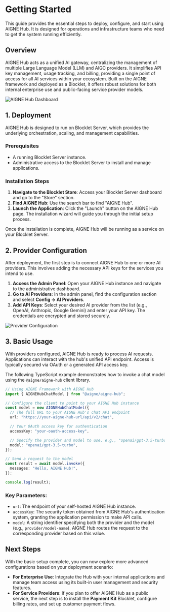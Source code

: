 # Getting Started

This guide provides the essential steps to deploy, configure, and start using AIGNE Hub. It is designed for operations and infrastructure teams who need to get the system running efficiently.

## Overview

AIGNE Hub acts as a unified AI gateway, centralizing the management of multiple Large Language Model (LLM) and AIGC providers. It simplifies API key management, usage tracking, and billing, providing a single point of access for all AI services within your ecosystem. Built on the AIGNE framework and deployed as a Blocklet, it offers robust solutions for both internal enterprise use and public-facing service provider models.

![AIGNE Hub Dashboard](https://arcblock.oss-cn-shanghai.aliyuncs.com/images/doc-hub/c29f08420df8ea9a199fcb5ffe06febe.png)

## 1. Deployment

AIGNE Hub is designed to run on Blocklet Server, which provides the underlying orchestration, scaling, and management capabilities.

### Prerequisites

- A running Blocklet Server instance.
- Administrative access to the Blocklet Server to install and manage applications.

### Installation Steps

1.  **Navigate to the Blocklet Store**: Access your Blocklet Server dashboard and go to the "Store" section.
2.  **Find AIGNE Hub**: Use the search bar to find "AIGNE Hub".
3.  **Launch the Application**: Click the "Launch" button on the AIGNE Hub page. The installation wizard will guide you through the initial setup process.

Once the installation is complete, AIGNE Hub will be running as a service on your Blocklet Server.

## 2. Provider Configuration

After deployment, the first step is to connect AIGNE Hub to one or more AI providers. This involves adding the necessary API keys for the services you intend to use.

1.  **Access the Admin Panel**: Open your AIGNE Hub instance and navigate to the administrative dashboard.
2.  **Go to AI Providers**: In the admin panel, find the configuration section and select **Config → AI Providers**.
3.  **Add API Keys**: Select your desired AI provider from the list (e.g., OpenAI, Anthropic, Google Gemini) and enter your API key. The credentials are encrypted and stored securely.

![Provider Configuration](https://arcblock.oss-cn-shanghai.aliyuncs.com/images/doc-hub/d037b6b6b092765ccbfa58706c241622.png)

## 3. Basic Usage

With providers configured, AIGNE Hub is ready to process AI requests. Applications can interact with the hub's unified API endpoint. Access is typically secured via OAuth or a generated API access key.

The following TypeScript example demonstrates how to invoke a chat model using the `@aigne/aigne-hub` client library.

```typescript
// Using AIGNE Framework with AIGNE Hub
import { AIGNEHubChatModel } from "@aigne/aigne-hub";

// Configure the client to point to your AIGNE Hub instance
const model = new AIGNEHubChatModel({
  // The full URL to your AIGNE Hub's chat API endpoint
  url: "https://your-aigne-hub-url/api/v2/chat",

  // Your OAuth access key for authentication
  accessKey: "your-oauth-access-key",

  // Specify the provider and model to use, e.g., "openai/gpt-3.5-turbo"
  model: "openai/gpt-3.5-turbo",
});

// Send a request to the model
const result = await model.invoke({
  messages: "Hello, AIGNE Hub!",
});

console.log(result);
```

### Key Parameters:

*   `url`: The endpoint of your self-hosted AIGNE Hub instance.
*   `accessKey`: The security token obtained from AIGNE Hub's authentication system, granting the application permission to make API calls.
*   `model`: A string identifier specifying both the provider and the model (e.g., `provider/model-name`). AIGNE Hub routes the request to the corresponding provider based on this value.

## Next Steps

With the basic setup complete, you can now explore more advanced configurations based on your deployment scenario:

*   **For Enterprise Use**: Integrate the Hub with your internal applications and manage team access using its built-in user management and security features.
*   **For Service Providers**: If you plan to offer AIGNE Hub as a public service, the next step is to install the **Payment Kit** Blocklet, configure billing rates, and set up customer payment flows.